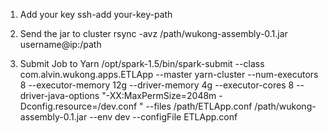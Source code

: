 1. Add your key
ssh-add your-key-path

2. Send the jar to cluster
rsync -avz /path/wukong-assembly-0.1.jar username@ip:/path

3. Submit Job to Yarn
/opt/spark-1.5/bin/spark-submit --class com.alvin.wukong.apps.ETLApp
--master yarn-cluster --num-executors 8  --executor-memory 12g --driver-memory 4g --executor-cores 8
--driver-java-options "-XX:MaxPermSize=2048m -Dconfig.resource=/dev.conf "
--files /path/ETLApp.conf /path/wukong-assembly-0.1.jar
--env dev --configFile ETLApp.conf